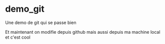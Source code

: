 # demo_git
Une demo de git qui se passe bien

Et maintenant on modifie depuis github
mais aussi depuis ma machine local et c'est cool
